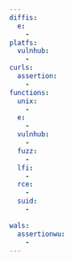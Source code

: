 ```yaml
---
diffis:
  e:
    -
platfs:
  vulnhub:
    -
curls:
  assertion:
    -
functions:
  unix:
    -
  e:
    -
  vulnhub:
    -
  fuzz:
    -
  lfi:
    -
  rce:
    -
  suid:
    -

wals:
  assertionwu:
    -
---
```

